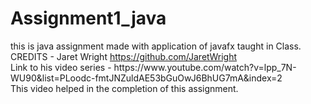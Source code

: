 <h1> Assignment1_java</h1>
this is java assignment made with application of javafx taught in Class.<br>
CREDITS - Jaret Wright <a href = "https://github.com/JaretWright">https://github.com/JaretWright</a><br>
Link to his video series - https://www.youtube.com/watch?v=lpp_7N-WU90&list=PLoodc-fmtJNZuldAE53bGuOwJ6BhUG7mA&index=2<br>
This video helped in the completion of this assignment.

